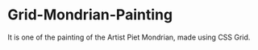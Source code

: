 # Grid-Mondrian-Painting
It is one of the painting of the Artist Piet Mondrian, made using CSS Grid.
